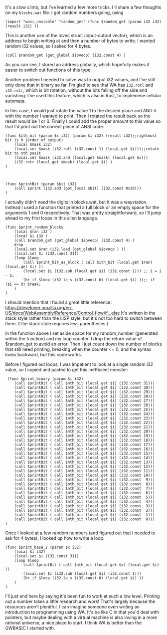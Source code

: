 It's a slow climb, but I've learned a few more tricks. I'll share a few thoughts on my `blocks.wat` file. I got random numbers going, using 

`(import "wasi_unstable" "random_get" (func $random_get (param i32 i32) (result i32) ))`

This is another use of the iovec struct (input-output vector), which is an address to begin writing at and then a number of bytes to write. I wanted random i32 values, so I asked for 4 bytes.

`(call $random_get (get_global $iovecp) (i32.const 4) )`

As you can see, I stored an address globally, which hopefully makes it easier to switch out functions of this type. 

Another problem I needed to solve was to output i32 values, and I've still only done that in binary so far. I'm glad to see that WA has `i32.rotl` and `i32.rotr`, which is bit rotation, without the bits falling off the side and vanishing. I've used this feature, which is also in Rust, to implemene cellular automata.

In this case, I would just rotate the value 1 to the desired place and AND it with the number I wanted to print. Then I rotated the result back so the result would be 1 or 0. Finally I could add the proper amount to this value so that I'd print out the correct piece of ANSI code.


    (func $ith_bit (param $x i32) (param $i i32) (result i32);;rightmost bit is 0 (order of output)
        (local $mask i32)
        (local.set $mask (i32.rotl (i32.const 1) (local.get $i)));;rotate bit to nth posit
        (local.set $mask (i32.and (local.get $mask) (local.get $x)))
        (i32.rotr (local.get $mask) (local.get $i) )
    )
    
    
    
    (func $printBit (param $bit i32)
        (call $print (i32.add (get_local $bit) (i32.const 0x30)))
    )

I actually didn't need the digits in blocks.wat, but it was a waystation. Instead I used a function that printed a full block or an empty space for the arguments 1 and 0 respectively.
That was pretty straightforward, so I'll jump ahead to my first loops in this alien language.

    (func $print_random_blocks
        (local $ran i32 ) 
        (local $i i32 ) 
        (call $random_get (get_global $iovecp) (i32.const 4) )
        drop
        (local.set $ran (i32.load (get_global $iovecp ) ))
        (local.set $i (i32.const 31))
        (loop $loop
            (call $print_bit_as_block ( call $ith_bit (local.get $ran) (local.get $i) )) 
            (local.set $i (i32.sub (local.get $i) (i32.const 1))) ;; i = i - 1;
            (br_if $loop (i32.le_s (i32.const 0) (local.get $i) ));; if ($i <= 0) break;
        )
    )
    
I should mention that I found a great little reference: https://developer.mozilla.org/en-US/docs/WebAssembly/Reference/Control_flow/if...else
It's written in the stack style rather than the LISP style, but it's not too hard to switch between them. (The stack style requires less parentheses.)

In the function above I set aside space for my random_number (generated within the function) and my loop counter. I drop the return value of $random_get to avoid an error. Then I just count down
the number of blocks that still need printing, breaking when the counter <= 0, and the syntax looks backward, but this code works. 

Before I figured out loops, I was impatient to look at a single random i32 value, so I copied and pasted to get this inefficient monster:


     (func $print_binary (param $i i32)
        (call $printBit ( call $nth_bit (local.get $i) (i32.const 31)))
        (call $printBit ( call $nth_bit (local.get $i) (i32.const 30)))
        (call $printBit ( call $nth_bit (local.get $i) (i32.const 29)))
        (call $printBit ( call $nth_bit (local.get $i) (i32.const 28)))
        (call $printBit ( call $nth_bit (local.get $i) (i32.const 27)))
        (call $printBit ( call $nth_bit (local.get $i) (i32.const 26)))
        (call $printBit ( call $nth_bit (local.get $i) (i32.const 25)))
        (call $printBit ( call $nth_bit (local.get $i) (i32.const 24)))
        (call $printBit ( call $nth_bit (local.get $i) (i32.const 23)))
        (call $printBit ( call $nth_bit (local.get $i) (i32.const 22)))
        (call $printBit ( call $nth_bit (local.get $i) (i32.const 21)))
        (call $printBit ( call $nth_bit (local.get $i) (i32.const 20)))
        (call $printBit ( call $nth_bit (local.get $i) (i32.const 19)))
        (call $printBit ( call $nth_bit (local.get $i) (i32.const 18)))
        (call $printBit ( call $nth_bit (local.get $i) (i32.const 17)))
        (call $printBit ( call $nth_bit (local.get $i) (i32.const 16)))
        (call $printBit ( call $nth_bit (local.get $i) (i32.const 15)))
        (call $printBit ( call $nth_bit (local.get $i) (i32.const 14)))
        (call $printBit ( call $nth_bit (local.get $i) (i32.const 13)))
        (call $printBit ( call $nth_bit (local.get $i) (i32.const 12)))
        (call $printBit ( call $nth_bit (local.get $i) (i32.const 11)))
        (call $printBit ( call $nth_bit (local.get $i) (i32.const 10)))
        (call $printBit ( call $nth_bit (local.get $i) (i32.const  9)))
        (call $printBit ( call $nth_bit (local.get $i) (i32.const  8)))
        (call $printBit ( call $nth_bit (local.get $i) (i32.const  7)))
        (call $printBit ( call $nth_bit (local.get $i) (i32.const  6)))
        (call $printBit ( call $nth_bit (local.get $i) (i32.const  5)))
        (call $printBit ( call $nth_bit (local.get $i) (i32.const  4)))
        (call $printBit ( call $nth_bit (local.get $i) (i32.const  3)))
        (call $printBit ( call $nth_bit (local.get $i) (i32.const  2)))
        (call $printBit ( call $nth_bit (local.get $i) (i32.const  1)))
        (call $printBit ( call $nth_bit (local.get $i) (i32.const  0)))
    )


Once I looked at a few random numbers (and figured out that I needed to ask for 4 bytes), I looked up how to write a loop.


    (func $print_base_2 (param $x i32)
        (local $i i32)
        (local.set $i (i32.const 31))
        (loop $loop
            (call $printBit ( call $nth_bit (local.get $x) (local.get $i) ))
            (local.set $i (i32.sub (local.get $i) (i32.const 1)))
            (br_if $loop (i32.le_s (i32.const 0) (local.get $i) ))
        )
    )



I'll just end here by saying it's been fun to work at such a low level. Printing out a number takes a little research and work! That's largely because the resources aren't plentiful. I can imagine someone even writing an introduction to programming using WA. It's be like C in that you'd deal with pointers, but maybe dealing with a virtual machine is also loving in a more rational universe, a nice place to start. I think WA is better than the GWBASIC I started with.



